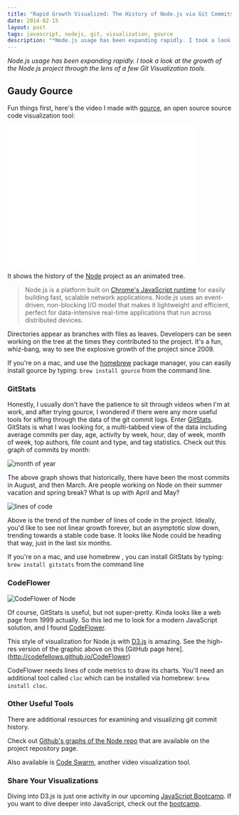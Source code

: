 ```yaml
---
title: "Rapid Growth Visualized: The History of Node.js via Git Commits"
date: 2014-02-15
layout: post
tags: javascript, nodejs, git, visualization, gource
description: "*Node.js usage has been expanding rapidly. I took a look at the growth of the Node.js project through the lens of a few Git Visualization tools.*"
---
```

*Node.js usage has been expanding rapidly. I took a look at the growth of the Node.js project through the lens of a few Git Visualization tools.*

## Gaudy Gource

Fun things first, here's the video I made with [gource](https://code.google.com/p/gource/), an open source source code visualization tool:

<iframe width="420" height="315" src="//www.youtube.com/embed/vsMUTsFdzr4?rel=0" frameborder="0" allowfullscreen></iframe>

It shows the history of the [Node](http://nodejs.org)  project as an animated tree.

<blockquote>
Node.js is a platform built on <a href="http://code.google.com/p/v8/">Chrome's JavaScript runtime</a> for easily building fast, scalable network applications. Node.js uses an event-driven, non-blocking I/O model that makes it lightweight and efficient, perfect for data-intensive real-time applications that run across distributed devices.
</blockquote>

Directories appear as branches with files as leaves. Developers can be seen working on the tree at the times they contributed to the project. It's a fun, whiz-bang, way to see the explosive growth of the project since 2009.

If you're on a mac, and use the [homebrew](http://brew.sh) package manager, you can easily install gource by typing: `brew install gource` from the command line.

### GitStats

Honestly, I usually don't have the patience to sit through videos when I'm at work, and after trying gource, I wondered if there were any more useful tools for sifting through the data of the git commit logs. Enter [GitStats](http://gitstats.sourceforge.net). GitStats is what I was looking for, a multi-tabbed view of the data including average commits per day, age, activity by week, hour, day of week, month of week, top authors, file count and type, and tag statistics. Check out this graph of commits by month:

![month of year](http://assets.codefellows.org/node_gitstats/month_of_year.png)

The above graph shows that historically, there have been the most commits in August, and then March. Are people working on Node on their summer vacation and spring break? What is up with April and May?

![lines of code](http://assets.codefellows.org/node_gitstats/lines_of_code.png)

Above is the trend of the number of lines of code in the project. Ideally, you'd like to see not linear growth forever, but an asymptotic slow down, trending towards a stable code base. It looks like Node could be heading that way, just in the last six months.

If you're on a mac, and use homebrew , you can install GitStats by typing: `brew install gitstats` from the command line

### CodeFlower

![CodeFlower of Node](http://assets.codefellows.org/node_gitstats/codeflower_node.png)

Of course, GitStats is useful, but not super-pretty. Kinda looks like a web page from 1999 actually. So this led me to look for a modern JavaScript solution, and I found [CodeFlower](http://redotheweb.com/CodeFlower/). 

This style of visualization for Node.js with [D3.js](http://d3js.org/) is amazing. See the high-res version of the graphic above on this [GitHub page here].(http://codefellows.github.io/CodeFlower)

CodeFlower needs lines of code metrics to draw its charts. You'll need an additional tool called `cloc` which can be installed via homebrew: `brew install cloc`. 

### Other Useful Tools

There are additional resources for examining and visualizing git commit history.

Check out [Github's graphs of the Node repo](https://github.com/joyent/node/graphs/) that are available on the project repository page.

Also available is [Code Swarm](https://code.google.com/p/codeswarm/), another video visualization tool. 

### Share Your Visualizations

Diving into D3.js is just one activity in our upcoming [JavaScript Bootcamp](https://www.codefellows.org/javascript-bootcamp). If you want to dive deeper into JavaScript, check out the [bootcamp](https://www.codefellows.org/javascript-bootcamp).



